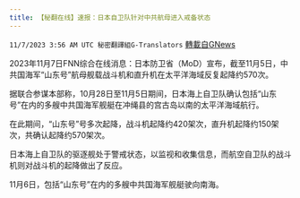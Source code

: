 ```yaml
---
title: 【秘翻在线】速报：日本自卫队针对中共航母进入戒备状态
---
```

`11/7/2023 3:56 AM UTC 秘密翻譯組G-Translators` [轉載自GNews](https://gnews.org/articles/1933843)

2023年11月7日FNN综合在线消息：日本防卫省（MoD）宣布，截至11月5日，中共国海军“山东号”航母舰载战斗机和直升机在太平洋海域反复起降约570次。

据联合参谋本部称，10月28日至11月5日期间，日本海上自卫队确认包括“山东号”在内的多艘中共国海军舰艇在冲绳县的宫古岛以南的太平洋海域航行。

在此期间，“山东号”号多次起降，战斗机起降约420架次，直升机起降约150架次，共确认起降约570架次。

日本海上自卫队的驱逐舰处于警戒状态，以监视和收集信息，而航空自卫队的战斗机则对战斗机的起降做出了反应。

11月6日，包括“山东号”在内的多艘中共国海军舰艇驶向南海。

